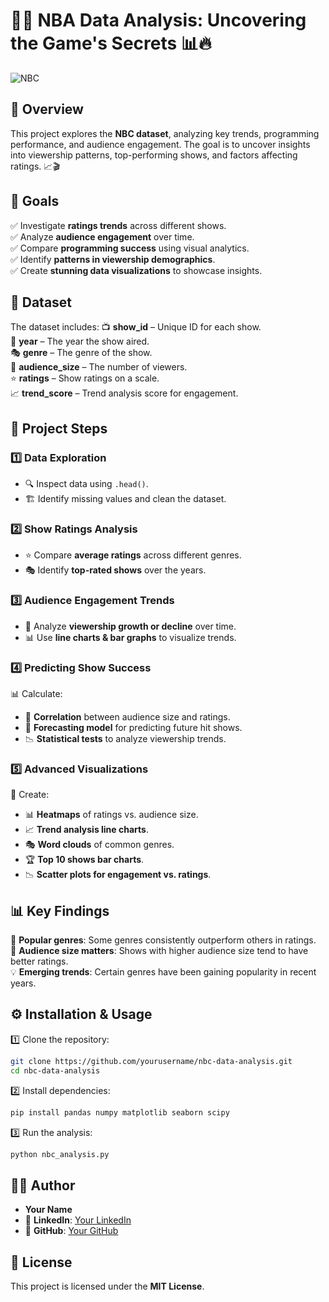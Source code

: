 # 🏀✨ **NBA Data Analysis: Uncovering the Game's Secrets** 📊🔥


![NBC](https://via.placeholder.com/800x200.png?text=NBC+Data+Analysis)

## **📌 Overview**
This project explores the **NBC dataset**, analyzing key trends, programming performance, and audience engagement. The goal is to uncover insights into viewership patterns, top-performing shows, and factors affecting ratings. 📈🎬

## **🎯 Goals**
✅ Investigate **ratings trends** across different shows.  
✅ Analyze **audience engagement** over time.  
✅ Compare **programming success** using visual analytics.  
✅ Identify **patterns in viewership demographics**.  
✅ Create **stunning data visualizations** to showcase insights.  

## **📂 Dataset**
The dataset includes:
📺 **show_id** – Unique ID for each show.  
📅 **year** – The year the show aired.  
🎭 **genre** – The genre of the show.  
👥 **audience_size** – The number of viewers.  
⭐ **ratings** – Show ratings on a scale.  
📈 **trend_score** – Trend analysis score for engagement.  

## **🔎 Project Steps**
### **1️⃣ Data Exploration**
- 🔍 Inspect data using `.head()`.
- 🏗️ Identify missing values and clean the dataset.

### **2️⃣ Show Ratings Analysis**
- ⭐ Compare **average ratings** across different genres.
- 🎭 Identify **top-rated shows** over the years.

### **3️⃣ Audience Engagement Trends**
- 👥 Analyze **viewership growth or decline** over time.
- 📊 Use **line charts & bar graphs** to visualize trends.

### **4️⃣ Predicting Show Success**
📊 Calculate:
- 🎯 **Correlation** between audience size and ratings.
- 🔮 **Forecasting model** for predicting future hit shows.
- 📉 **Statistical tests** to analyze viewership trends.

### **5️⃣ Advanced Visualizations**
🎨 Create:
- 📊 **Heatmaps** of ratings vs. audience size.
- 📈 **Trend analysis line charts**.
- 🎭 **Word clouds** of common genres.
- 🏆 **Top 10 shows bar charts**.
- 📉 **Scatter plots for engagement vs. ratings**.

## **📊 Key Findings**
📌 **Popular genres**: Some genres consistently outperform others in ratings.  
📏 **Audience size matters**: Shows with higher audience size tend to have better ratings.  
💡 **Emerging trends**: Certain genres have been gaining popularity in recent years.  

## **⚙️ Installation & Usage**
1️⃣ Clone the repository:
   ```sh
   git clone https://github.com/yourusername/nbc-data-analysis.git
   cd nbc-data-analysis
   ```
2️⃣ Install dependencies:
   ```sh
   pip install pandas numpy matplotlib seaborn scipy
   ```
3️⃣ Run the analysis:
   ```python
   python nbc_analysis.py
   ```

## **👨‍💻 Author**
- **Your Name**  
- 🔗 **LinkedIn**: [Your LinkedIn](https://www.linkedin.com/in/candace215/)  
- 🐙 **GitHub**: [Your GitHub](https://github.com/aicoaching2025/)  

## **📜 License**
This project is licensed under the **MIT License**.
